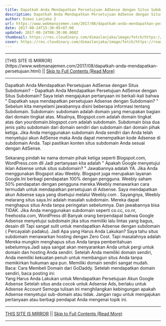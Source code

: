 ```yaml
---
title: Dapatkah Anda Mendapatkan Persetujuan AdSense dengan Situs Subdomain?
description: Dapatkah Anda Mendapatkan Persetujuan AdSense dengan Situs Subdomain?
author: Dimas Lanjaka 2
url: https://www.webmanajemen.com/2017/08/dapatkah-anda-mendapatkan-persetujuan.html
date: 2017-08-24T15:30:05+07:00
updated: 2017-08-24T08:30:00.000Z
thumbnail: https://res.cloudinary.com/dimaslanjaka/image/fetch/https://roadtoblogging.com/wp-content/uploads/2013/01/Adsense-Account-With-Subdomain-1.png?w=730&ssl=1
cover: https://res.cloudinary.com/dimaslanjaka/image/fetch/https://roadtoblogging.com/wp-content/uploads/2013/01/Adsense-Account-With-Subdomain-1.png?w=730&ssl=1
---
```


<hr/> [THIS SITE IS MIRROR](https://www.webmanajemen.com/2017/08/dapatkah-anda-mendapatkan-persetujuan.html) || <a href="https://www.webmanajemen.com/2017/08/dapatkah-anda-mendapatkan-persetujuan.html" rel="follow" class="button" id="read-more">Skip to Full Contents (Read More)</a> <hr/> Dapatkah Anda Mendapatkan Persetujuan AdSense dengan Situs Subdomain? - Dapatkah Anda Mendapatkan Persetujuan AdSense dengan Situs Subdomain? Saya telah mengajukan pertanyaan ini berkali-kali bahwa "  Dapatkah saya mendapatkan persetujuan Adsense dengan Subdomain?  "
Sebelum kita menyelami jawabannya disini beberapa informasi tentang Subdomain.
Subdomain: subdomain adalah domain yang merupakan bagian dari domain tingkat atas. Misalnya, Blogspot.com adalah domain tingkat atas dan yourdomain.blogspot.com adalah subdomain.
Subdomain bisa dua jenis yaitu subdomain dari domain sendiri dan subdomain dari domain pihak ketiga.
Jika Anda menggunakan subdomain Anda sendiri dan Anda telah menyetujui akun AdSense maka Anda dapat menempatkan kode Adsense di subdomain Anda. Tapi pastikan konten situs subdomain Anda sesuai dengan AdSense.

Sekarang pindah ke nama domain pihak ketiga seperti Blogspot.com, WordPress.com dll Jadi pertanyaan kita adalah "  Apakah Google menyetujui iklan Adsense untuk situs subdomain?  "
Jawabannya adalah YA. Jika Anda menggunakan Blogspot atau Weebly. Blogspot juga merupakan layanan Google.Ini berbagi pendapatan 100% dengan pengguna. Weebly saham 50% pendapatan dengan pengguna mereka.Weebly menawarkan cara termudah untuk mendapatkan persetujuan di Adsense. Saya mendapatkan akun Adsense saya yang disetujui melalui  Weebly.com . Sayangnya, Weebly melarang situs saya.Ini adalah masalah subdomain. Mereka dapat menghapus situs Anda tanpa peringatan sebelumnya.
Dan jawabannya bisa TIDAK.
Jika Anda menggunakan subdomain seperti co.cc, co.nr, freehostia.com, WordPress dll Banyak orang berpendapat bahwa Google Adsense menyetujui subdomain jika situs memiliki lalu lintas yang bagus, desain dll Tapi sangat sulit untuk mendapatkan Adsense dengan subdomain ( Percayalah padaku). 
Jadi Apa yang Harus Anda Lakukan?
Saya tahu situs subdomain menawarkan hosting dengan Zero Cost. Tapi     masalahnya adalah Mereka mungkin menghapus situs Anda tanpa pemberitahuan     sebelumnya.Jadi saya sangat akan menyarankan Anda untuk pergi untuk domain     dan hosting Anda sendiri. Setelah Anda memiliki domain sendiri, Anda     memiliki kekuatan penuh untuk membangun situs Anda tanpa memikirkan hukuman     apa pun. Memiliki domain sendiri sangat mudah. 
Baca:  Cara Membeli Domain dari GoDaddy.
Setelah mendapatkan domain sendiri, baca posting ini:  
 Yang Harus Anda Lakukan untuk Mendapatkan Persetujuan Akun Google Adsense 
Setelah situs anda cocok untuk Adsense Ads, berlaku untuk  Adsense Account 
 Semoga tulisan ini menghilangkan kebingungan apakah Adsense menyetujui sub-domain atau tidak.   Jangan ragu untuk mengajukan pertanyaan atau berbagi pendapat Anda mengenai topik ini. <hr/> [THIS SITE IS MIRROR](https://www.webmanajemen.com/2017/08/dapatkah-anda-mendapatkan-persetujuan.html) || <a href="https://www.webmanajemen.com/2017/08/dapatkah-anda-mendapatkan-persetujuan.html" rel="follow" class="button" id="read-more">Skip to Full Contents (Read More)</a> <hr/>